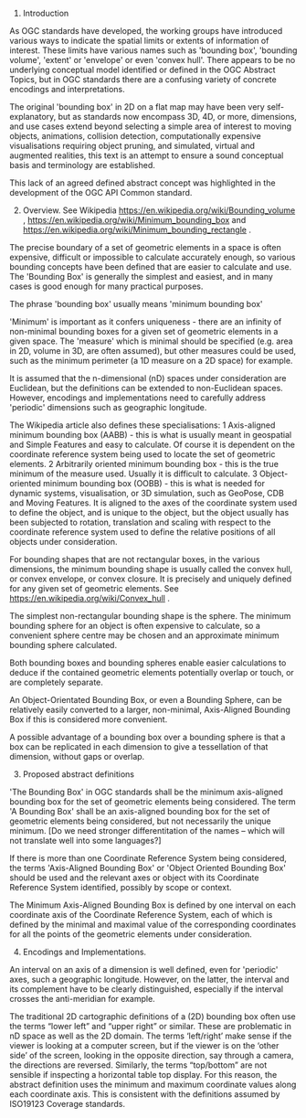 1. Introduction
 
As OGC standards have developed, the working groups have introduced various ways to indicate the spatial limits or extents of information of interest. These limits have various names such as 'bounding box', 'bounding volume', 'extent' or 'envelope' or even 'convex hull'. There appears to be no underlying conceptual model identified or defined in the OGC Abstract Topics, but in OGC standards there are a confusing variety of concrete encodings and interpretations.

The original 'bounding box' in 2D on a flat map may have been very self-explanatory, but as standards now encompass 3D, 4D, or more, dimensions, and use cases extend beyond selecting a simple area of interest to moving objects, animations, collision detection, computationally expensive visualisations requiring object pruning, and simulated, virtual and augmented realities, this text is an attempt to ensure a sound conceptual basis and terminology are established.

This lack of an agreed defined abstract concept was highlighted in the development of the OGC API Common standard.

2. Overview. See Wikipedia https://en.wikipedia.org/wiki/Bounding_volume ,  https://en.wikipedia.org/wiki/Minimum_bounding_box  and https://en.wikipedia.org/wiki/Minimum_bounding_rectangle .

The precise boundary of a set of geometric elements in a space is often expensive, difficult or impossible to calculate accurately enough, so various bounding concepts have been defined that are easier to calculate and use. The 'Bounding Box' is generally the simplest and easiest, and in many cases is good enough for many practical purposes.

The phrase 'bounding box' usually means 'minimum bounding box'

'Minimum' is important as it confers uniqueness - there are an infinity of non-minimal bounding boxes for a given set of geometric elements in a given space. The 'measure' which is minimal should be specified (e.g. area in 2D, volume in 3D, are often assumed), but other measures could be used, such as the minimum perimeter (a 1D measure on a 2D space) for example.

It is assumed that the n-dimensional (nD) spaces under consideration are Euclidean, but the definitions can be  extended to non-Euclidean spaces. However, encodings and implementations need to carefully address 'periodic' dimensions such as geographic longitude.

The Wikipedia article also defines these specialisations:
    1 Axis-aligned minimum bounding box (AABB) - this is what is usually meant in geospatial and Simple Features and easy to calculate. Of course it is dependent on the coordinate reference system being used to locate the set of geometric elements.
    2 Arbitrarily oriented minimum bounding box - this is the true minimum of the measure used. Usually it is difficult to calculate.
    3 Object-oriented minimum bounding box (OOBB) - this is what is needed for dynamic systems, visualisation, or 3D simulation, such as GeoPose, CDB and Moving Features. It is aligned to the axes of the coordinate system used to define the object, and is unique to the object, but the object usually has been subjected to rotation, translation and scaling with respect to the coordinate reference system used to define the relative positions of all objects under consideration.

For bounding shapes that are not rectangular boxes, in the various dimensions, the minimum bounding shape is usually called the convex hull, or convex envelope, or convex closure. It is precisely and uniquely defined for any given set of geometric elements. See https://en.wikipedia.org/wiki/Convex_hull .

The simplest non-rectangular bounding shape is the sphere. The minimum bounding sphere for an object is often expensive to calculate, so a convenient sphere centre may be chosen and an approximate minimum bounding sphere calculated.  

Both bounding boxes and bounding spheres enable easier calculations to deduce if the contained geometric elements potentially overlap or touch, or are completely separate. 

An Object-Orientated Bounding Box, or even a Bounding Sphere, can be relatively easily converted to a larger, non-minimal, Axis-Aligned Bounding Box if this is considered more convenient.

A possible advantage of a bounding box over a bounding sphere is that a box can be replicated in each dimension to give a tessellation of that dimension, without gaps or overlap.

3. Proposed abstract definitions

'The Bounding Box' in OGC standards shall be the minimum axis-aligned bounding box for the set of geometric elements being considered. The term 'A Bounding Box' shall  be an axis-aligned bounding box for the set of geometric elements being considered, but not necessarily the unique minimum.
[Do we need stronger differentitation of the names – which will not translate well into some languages?]

If there is more than one Coordinate Reference System being considered, the terms 'Axis-Aligned Bounding Box' or 'Object Oriented Bounding Box' should be used and the relevant axes or object with its Coordinate Reference System identified, possibly by scope or context. 

The Minimum Axis-Aligned Bounding Box is defined by one interval on each coordinate axis of the Coordinate Reference System, each of which is defined by the minimal and maximal value of the corresponding coordinates for all the points of the geometric elements under consideration.

4. Encodings and Implementations.

An interval on an axis of a dimension is well defined, even for 'periodic' axes, such a geographic longitude. However, on the latter, the interval and its complement have to be clearly distinguished, especially if the interval crosses the anti-meridian for example.

The traditional 2D cartographic definitions of a (2D) bounding  box often use the terms “lower left” and “upper right” or similar. These are problematic in nD space as well as the 2D domain. The terms ‘left/right’ make sense if the viewer is looking at a computer screen, but if the viewer is on the ‘other side’ of the screen, looking in the opposite direction, say through a  camera, the directions are reversed. Similarly, the terms “top/bottom” are not sensible if inspecting a horizontal table top display. For this reason, the abstract definition uses the minimum and maximum coordinate values along each coordinate axis. This is consistent with the definitions assumed by ISO19123 Coverage standards.
